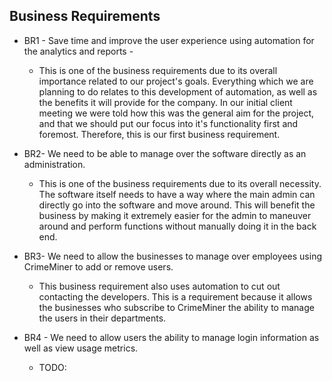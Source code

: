 ## Business Requirements
* BR1 - Save time and improve the user experience using automation for the analytics and reports - 
  * This is one of the business requirements due to its overall importance related to our project's goals. Everything which we are planning to do relates to this development of automation, as well as the benefits it will provide for the company. In our initial client meeting we were told how this was the general aim for the project, and that we should put our focus into it's functionality first and foremost. Therefore, this is our first business requirement.


* BR2- We need to be able to manage over the software directly as an administration. 
  * This is one of the business requirements due to its overall necessity. The software itself needs to have a way where the main admin can directly go into the software and move around. This will benefit the business by making it extremely easier for the admin to maneuver around and perform functions without manually doing it in the back end. 


* BR3- We need to allow the businesses to manage over employees using CrimeMiner to add or remove users. 
  * This business requirement also uses automation to cut out contacting the developers. This is a requirement because it allows the businesses who subscribe to CrimeMiner the ability to manage the users in their departments.


* BR4 - We need to allow users the ability to manage login information as well as view usage metrics. 
  * TODO:
